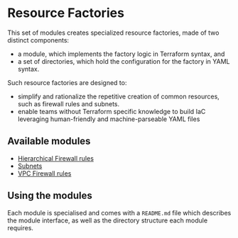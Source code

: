 # Resource Factories

This set of modules creates specialized resource factories, made of two distinct components:

- a module, which implements the factory logic in Terraform syntax, and
- a set of directories, which hold the configuration for the factory in YAML syntax.

Such resource factories are designed to:

- simplify and rationalize the repetitive creation of common resources, such as firewall rules and subnets.
- enable teams without Terraform specific knowledge to build IaC leveraging human-friendly and machine-parseable YAML files

## Available modules

- [Hierarchical Firewall rules](./hierarchical-firewall)
- [Subnets](./subnet)
- [VPC Firewall rules](./vpc-firewall)

## Using the modules

Each module is specialised and comes with a `README.md` file which describes the module interface, as well as the directory structure each module requires.
